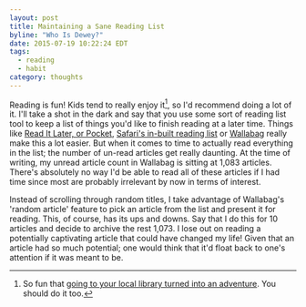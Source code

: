 ```yaml
---
layout: post
title: Maintaining a Sane Reading List
byline: "Who Is Dewey?"
date: 2015-07-19 10:22:24 EDT
tags:
  - reading
  - habit
category: thoughts
---
```


Reading is fun! Kids tend to really enjoy it[^1], so I'd recommend doing a lot
of it. I'll take a shot in the dark and say that you use some sort of reading
list tool to keep a list of things you'd like to finish reading at a later time.
Things like [Read It Later, or Pocket][2], [Safari's in-built reading list][3]
or [Wallabag][3] really make this a lot easier. But when it comes to time to
actually read everything in the list; the number of un-read articles get really
daunting. At the time of writing, my unread article count in Wallabag is sitting
at 1,083 articles. There's absolutely no way I'd be able to read all of these
articles if I had time since most are probably irrelevant by now in terms of
interest.

Instead of scrolling through random titles, I take advantage of Wallabag's
'random article' feature to pick an article from the list and present it for
reading. This, of course, has its ups and downs. Say that I do this for 10
articles and decide to archive the rest 1,073. I lose out on reading a
potentially captivating article that could have changed my life! Given that an
article had so much potential; one would think that it'd float back to one's
attention if it was meant to be.

[1]: https://www.youtube.com/watch?v=lbXz3MXx2DU
[2]: http://getpocket.com
[3]: http://www.maclife.com/article/howtos/how_use_safari_reading_lists
[4]: http://wallabag.org
[^1]: So fun that [going to your local library turned into an adventure][1]. You should do it too.
